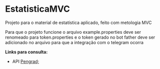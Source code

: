 # EstatisticaMVC
Projeto para o material de estatística aplicado, feito com metologia MVC

Para que o projeto funcione o arquivo example.properties deve ser renomeado para token.properties e o token gerado no bot father deve ser adicionado no arquivo para que a integração com o telegram ocorra

**Links para consulta:**

* API [Pengrad;](https://github.com/pengrad/java-telegram-bot-api/blob/master/README.md)
